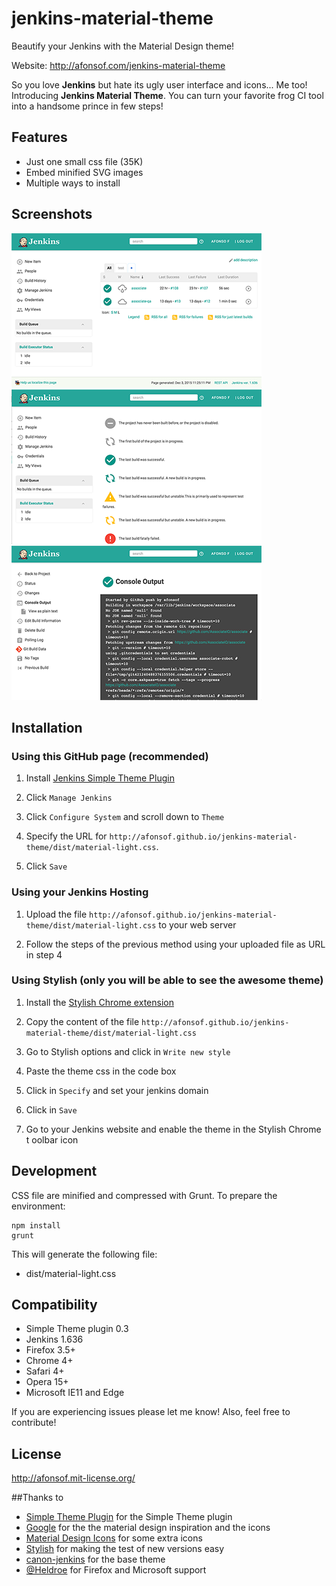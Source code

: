 # jenkins-material-theme
Beautify your Jenkins with the Material Design theme!

Website: http://afonsof.com/jenkins-material-theme

So you love **Jenkins** but hate its ugly user interface and icons... Me too! Introducing **Jenkins Material Theme**.
You can turn your favorite frog CI tool into a handsome prince in few steps!   
 
## Features
* Just one small css file (35K)
* Embed minified SVG images
* Multiple ways to install

## Screenshots
[![Screenshot jenkins-material-theme main](images/screenshot-jenkins-material-theme-main.png)](images/screenshot-jenkins-material-theme-main-large.png)      [![Screenshot jenkins-material-theme legend](images/screenshot-jenkins-material-theme-legend.png)](images/screenshot-jenkins-material-theme-legend-large.png)      [![Screenshot jenkins-material-theme console](images/screenshot-jenkins-material-theme-console.png)](images/screenshot-jenkins-material-theme-console-large.png)


## Installation 

### Using this GitHub page (recommended)

1. Install [Jenkins Simple Theme Plugin][simple]

1. Click `Manage Jenkins`

1. Click `Configure System` and scroll down to `Theme`

1. Specify the URL for `http://afonsof.github.io/jenkins-material-theme/dist/material-light.css`.

1. Click `Save`


### Using your Jenkins Hosting

1. Upload the file `http://afonsof.github.io/jenkins-material-theme/dist/material-light.css` to your web server

1. Follow the steps of the previous method using your uploaded file as URL in step 4


### Using Stylish (only you will be able to see the awesome theme)

1. Install the [Stylish Chrome extension][stylish]

1. Copy the content of the file `http://afonsof.github.io/jenkins-material-theme/dist/material-light.css`

1. Go to Stylish options and click in `Write new style`

1. Paste the theme css in the code box

1. Click in `Specify` and set your jenkins domain

1. Click in `Save`

1. Go to your Jenkins website and enable the theme in the Stylish Chrome t  oolbar icon


## Development

CSS file are minified and compressed with Grunt. To prepare the environment:

```
npm install
grunt
```

This will generate the following file:
- dist/material-light.css

## Compatibility
- Simple Theme plugin 0.3
- Jenkins 1.636
- Firefox 3.5+
- Chrome 4+
- Safari 4+
- Opera 15+
- Microsoft IE11 and Edge


If you are experiencing issues please let me know! Also, feel free to contribute!

## License
http://afonsof.mit-license.org/

##Thanks to
- [Simple Theme Plugin][simple] for the Simple Theme plugin
- [Google][google] for the the material design inspiration and the icons
- [Material Design Icons][material-design-icons] for some extra icons
- [Stylish][stylish] for making the test of new versions easy
- [canon-jenkins][canon-jenkins] for the base theme
- [@Heldroe][heldroe] for Firefox and Microsoft support

[simple]: https://wiki.jenkins-ci.org/display/JENKINS/Simple+Theme+Plugin
[google]: https://www.google.com/design/spec/material-design/introduction.html
[material-design-icons]: https://materialdesignicons.com/
[stylish]: https://chrome.google.com/webstore/detail/stylish/fjnbnpbmkenffdnngjfgmeleoegfcffe
[canon-jenkins]: https://github.com/rackerlabs/canon-jenkins
[heldroe]: https://github.com/Heldroe
